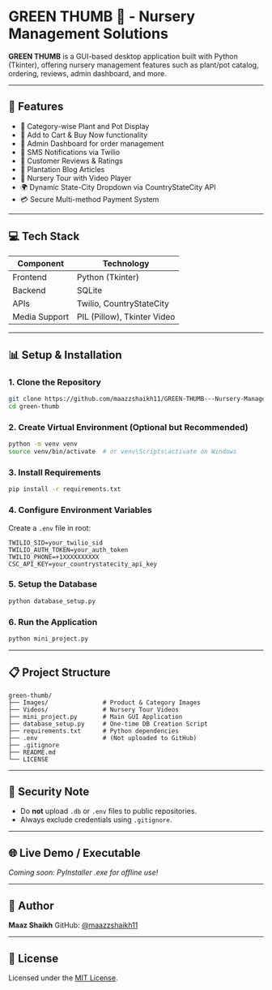 # GREEN THUMB 🌿 - Nursery Management Solutions

**GREEN THUMB** is a GUI-based desktop application built with Python (Tkinter), offering nursery management features such as plant/pot catalog, ordering, reviews, admin dashboard, and more.

---

## 🚀 Features

- 🌿 Category-wise Plant and Pot Display
- 🛒 Add to Cart & Buy Now functionality
- 💼 Admin Dashboard for order management
- 📱 SMS Notifications via Twilio
- 📅 Customer Reviews & Ratings
- 📖 Plantation Blog Articles
- 🎥 Nursery Tour with Video Player
- 🌍 Dynamic State-City Dropdown via CountryStateCity API
- 💳 Secure Multi-method Payment System

---

## 💻 Tech Stack

| Component     | Technology                  |
| ------------- | --------------------------- |
| Frontend      | Python (Tkinter)            |
| Backend       | SQLite                      |
| APIs          | Twilio, CountryStateCity    |
| Media Support | PIL (Pillow), Tkinter Video |

---

## 📊 Setup & Installation

### 1. Clone the Repository

```bash
git clone https://github.com/maazzshaikh11/GREEN-THUMB---Nursery-Management-Solutions.git
cd green-thumb
```

### 2. Create Virtual Environment (Optional but Recommended)

```bash
python -m venv venv
source venv/bin/activate  # or venv\Scripts\activate on Windows
```

### 3. Install Requirements

```bash
pip install -r requirements.txt
```

### 4. Configure Environment Variables

Create a `.env` file in root:

```env
TWILIO_SID=your_twilio_sid
TWILIO_AUTH_TOKEN=your_auth_token
TWILIO_PHONE=+1XXXXXXXXXX
CSC_API_KEY=your_countrystatecity_api_key
```

### 5. Setup the Database

```bash
python database_setup.py
```

### 6. Run the Application

```bash
python mini_project.py
```

---

## 📋 Project Structure

```
green-thumb/
├── Images/               # Product & Category Images
├── Videos/               # Nursery Tour Videos
├── mini_project.py       # Main GUI Application
├── database_setup.py     # One-time DB Creation Script
├── requirements.txt      # Python dependencies
├── .env                  # (Not uploaded to GitHub)
├── .gitignore
├── README.md
└── LICENSE
```

---

## 🚧 Security Note

- Do **not** upload `.db` or `.env` files to public repositories.
- Always exclude credentials using `.gitignore`.

---

## 🌐 Live Demo / Executable

*Coming soon: PyInstaller .exe for offline use!*

---

## 🌟 Author

**Maaz Shaikh**
GitHub: [@maazzshaikh11](https://github.com/maazzshaikh11)

---

## 🔖 License

Licensed under the [MIT License](LICENSE).
